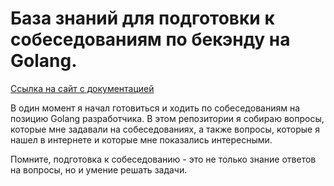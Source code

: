 # База знаний для подготовки к собеседованиям по бекэнду на Golang.

[Ссылка на сайт с документацией](https://golangreview.ru)

В один момент я начал готовиться и ходить по собеседованиям на позицию Golang разработчика. 
В этом репозитории я собираю вопросы, которые мне задавали на собеседованиях, а также вопросы, которые я нашел в интернете и которые мне показались интересными.


Помните, подготовка к собеседованию - это не только знание ответов на вопросы, но и умение решать задачи.